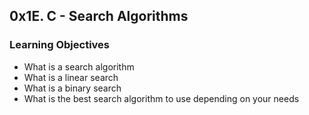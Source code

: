 ## 0x1E. C - Search Algorithms

### Learning Objectives

- What is a search algorithm
- What is a linear search
- What is a binary search
- What is the best search algorithm to use depending on your needs
